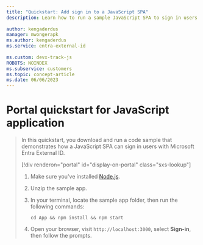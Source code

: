 ```yaml
---
title: "Quickstart: Add sign in to a JavaScript SPA"
description: Learn how to run a sample JavaScript SPA to sign in users
 
author: kengaderdus
manager: mwongerapk
ms.author: kengaderdus
ms.service: entra-external-id
 
ms.custom: devx-track-js
ROBOTS: NOINDEX
ms.subservice: customers
ms.topic: concept-article
ms.date: 06/06/2023
---
```


# Portal quickstart for JavaScript application

> In this quickstart, you download and run a code sample that demonstrates how a JavaScript SPA can sign in users with Microsoft Entra External ID.
>
> [!div renderon="portal" id="display-on-portal" class="sxs-lookup"]
> 1. Make sure you've installed [Node.js](https://nodejs.org/en/download/).
>
> 1. Unzip the sample app.
>
> 1. In your terminal, locate the sample app folder, then run the following commands:
>
>     ```console
>     cd App && npm install && npm start
>     ```
>
> 1. Open your browser, visit `http://localhost:3000`, select **Sign-in**, then follow the prompts.
>
